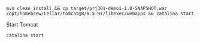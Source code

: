 ```
mvn clean install && cp target/prj301-demo1-1.0-SNAPSHOT.war /opt/homebrew/Cellar/tomcat@8/8.5.97/libexec/webapps && catalina start
```

Start Tomcat
```
catalina start
```